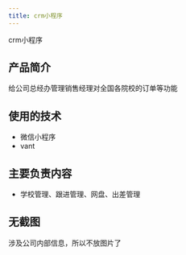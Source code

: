 ```yaml
---
title: crm小程序
---
```


crm小程序

## 产品简介
给公司总经办管理销售经理对全国各院校的订单等功能

## 使用的技术
- 微信小程序
- vant

## 主要负责内容
- 学校管理、跟进管理、网盘、出差管理


## 无截图
涉及公司内部信息，所以不放图片了